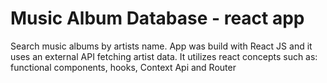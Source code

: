 # Music Album Database - react app

Search music albums by artists name.
App was build with React JS and it uses an external API fetching artist data. It utilizes react concepts such as: functional components, hooks, Context Api and Router
